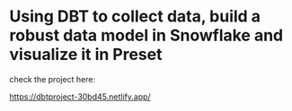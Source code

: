 # Using DBT to collect data, build a robust data model in Snowflake and visualize it in Preset


check the project here:

https://dbtproject-30bd45.netlify.app/
